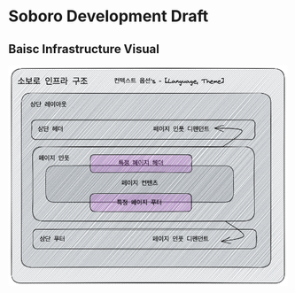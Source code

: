 # Soboro Development Draft

## Baisc Infrastructure Visual

<img src="./src/public/docs/soboro_infrastructure.png" />
